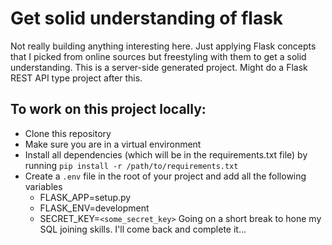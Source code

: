 
# Get solid understanding of flask

Not really building anything interesting here. Just applying Flask concepts that I picked from online sources but freestyling with them to get a solid understanding. This is a server-side generated project. Might do a Flask REST API type project after this.

## To work on this project locally:
* Clone this repository
* Make sure you are in a virtual environment
* Install all dependencies (which will be in the requirements.txt file) by running `pip install -r /path/to/requirements.txt`
* Create a `.env` file in the root of your project and add all the following variables
    * FLASK_APP=setup.py
    * FLASK_ENV=development
    * SECRET_KEY=`<some_secret_key>`
Going on a short break to hone my SQL joining skills. I'll come back and complete it...

